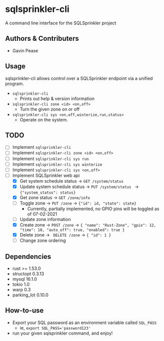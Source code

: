 # sqlsprinkler-cli
A command line interface for the SQLSprinkler project

## Authors & Contributers
- Gavin Pease

## Usage
sqlsprinkler-cli allows control over a SQLSprinkler endpoint via a unified program.

* `sqlsprinkler-cli`
    - Prints out help & version information
* `sqlsprinkler-cli zone <id> <on,off>`
    - Turn the given zone on or off
* `sqlsprinkler-cli sys <on,off,winterize,run,status>`
    - Operate on the system.
    
## TODO
* [ ] Implement `sqlsprinkler-cli`
* [ ] Implement `sqlsprinkler-cli zone <id> <on,off>`
* [ ] Implement `sqlsprinkler-cli sys run`
* [ ] Implement `sqlsprinkler-cli sys winterize`
* [ ] Implement `sqlsprinkler-cli sys <on,off>`
* [ ] Implement SQLSprinkler web api
  * [x] Get system schedule status → `GET /system/status` 
  * [x] Update system schedule status → `PUT /system/status ` → `{"system_status": status}`
  * [x] Get zone status → `GET /zone/info`
  * [ ] Toggle zone → `PUT /zone` → `{"id": id, "state": state}`
    - Currently, partially implemented, no GPIO pins will be toggled as of 07-02-2021
  * [ ] Update zone information
  * [x] Create zone → `POST /zone` → `{
    "name": "Rust-Zone",
    "gpio": 12,
    "time": 10,
    "auto_off": true,
    "enabled": true
    }`
  * [x] Delete zone → ` DELETE /zone` → `{
    "id": 1
    }`
  * [ ] Change zone ordering

## Dependencies
* rust >= 1.53.0
* structopt 0.3.13
* mysql 16.1.0
* tokio 1.0
* warp 0.3
* parking_lot 0.10.0

## How-to-use
* Export your SQL password as an environment variable called `SQL_PASS`
  - ie, `export SQL_PASS='password123'`
* run your given sqlsprinkler command, and enjoy!